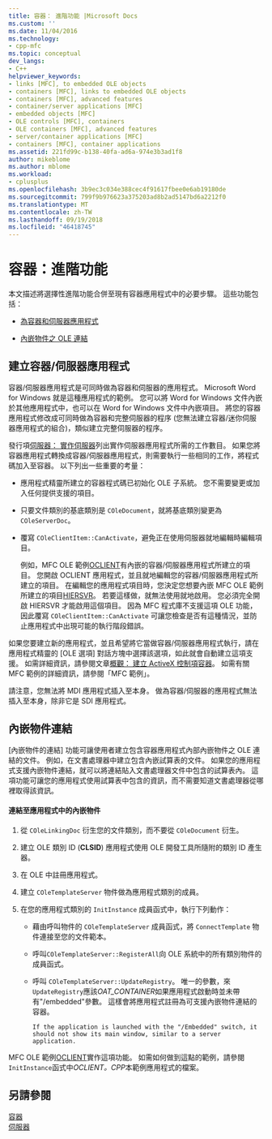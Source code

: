 ```yaml
---
title: 容器： 進階功能 |Microsoft Docs
ms.custom: ''
ms.date: 11/04/2016
ms.technology:
- cpp-mfc
ms.topic: conceptual
dev_langs:
- C++
helpviewer_keywords:
- links [MFC], to embedded OLE objects
- containers [MFC], links to embedded OLE objects
- containers [MFC], advanced features
- container/server applications [MFC]
- embedded objects [MFC]
- OLE controls [MFC], containers
- OLE containers [MFC], advanced features
- server/container applications [MFC]
- containers [MFC], container applications
ms.assetid: 221fd99c-b138-40fa-ad6a-974e3b3ad1f8
author: mikeblome
ms.author: mblome
ms.workload:
- cplusplus
ms.openlocfilehash: 3b9ec3c034e388cec4f91617fbee0e6ab19180de
ms.sourcegitcommit: 799f9b976623a375203ad8b2ad5147bd6a2212f0
ms.translationtype: MT
ms.contentlocale: zh-TW
ms.lasthandoff: 09/19/2018
ms.locfileid: "46418745"
---
```

# <a name="containers-advanced-features"></a>容器：進階功能

本文描述將選擇性進階功能合併至現有容器應用程式中的必要步驟。 這些功能包括：

- [為容器和伺服器應用程式](#_core_creating_a_container_server_application)

- [內嵌物件之 OLE 連結](#_core_links_to_embedded_objects)

##  <a name="_core_creating_a_container_server_application"></a> 建立容器/伺服器應用程式

容器/伺服器應用程式是可同時做為容器和伺服器的應用程式。 Microsoft Word for Windows 就是這種應用程式的範例。 您可以將 Word for Windows 文件內嵌於其他應用程式中，也可以在 Word for Windows 文件中內嵌項目。 將您的容器應用程式修改成可同時做為容器和完整伺服器的程序 (您無法建立容器/迷你伺服器應用程式的組合)，類似建立完整伺服器的程序。

發行項[伺服器： 實作伺服器](../mfc/servers-implementing-a-server.md)列出實作伺服器應用程式所需的工作數目。 如果您將容器應用程式轉換成容器/伺服器應用程式，則需要執行一些相同的工作，將程式碼加入至容器。 以下列出一些重要的考量：

- 應用程式精靈所建立的容器程式碼已初始化 OLE 子系統。 您不需要變更或加入任何提供支援的項目。

- 只要文件類別的基底類別是 `COleDocument`，就將基底類別變更為 `COleServerDoc`。

- 覆寫 `COleClientItem::CanActivate`，避免正在使用伺服器就地編輯時編輯項目。

     例如，MFC OLE 範例[OCLIENT](../visual-cpp-samples.md)有內嵌的容器/伺服器應用程式所建立的項目。 您開啟 OCLIENT 應用程式，並且就地編輯您的容器/伺服器應用程式所建立的項目。 在編輯您的應用程式項目時，您決定您想要內嵌 MFC OLE 範例所建立的項目[HIERSVR](../visual-cpp-samples.md)。 若要這樣做，就無法使用就地啟用。 您必須完全開啟 HIERSVR 才能啟用這個項目。 因為 MFC 程式庫不支援這項 OLE 功能，因此覆寫 `COleClientItem::CanActivate` 可讓您檢查是否有這種情況，並防止應用程式中出現可能的執行階段錯誤。

如果您要建立新的應用程式，並且希望將它當做容器/伺服器應用程式執行，請在應用程式精靈的 [OLE 選項] 對話方塊中選擇該選項，如此就會自動建立這項支援。 如需詳細資訊，請參閱文章[概觀： 建立 ActiveX 控制項容器](../mfc/reference/creating-an-mfc-activex-control-container.md)。 如需有關 MFC 範例的詳細資訊，請參閱「MFC 範例」。

請注意，您無法將 MDI 應用程式插入至本身。 做為容器/伺服器的應用程式無法插入至本身，除非它是 SDI 應用程式。

##  <a name="_core_links_to_embedded_objects"></a> 內嵌物件連結

[內嵌物件的連結] 功能可讓使用者建立包含容器應用程式內部內嵌物件之 OLE 連結的文件。 例如，在文書處理器中建立包含內嵌試算表的文件。 如果您的應用程式支援內嵌物件連結，就可以將連結貼入文書處理器文件中包含的試算表內。 這項功能可讓您的應用程式使用試算表中包含的資訊，而不需要知道文書處理器從哪裡取得該資訊。

#### <a name="to-link-to-embedded-objects-in-your-application"></a>連結至應用程式中的內嵌物件

1. 從 `COleLinkingDoc` 衍生您的文件類別，而不要從 `COleDocument` 衍生。

1. 建立 OLE 類別 ID (**CLSID**) 應用程式使用 OLE 開發工具所隨附的類別 ID 產生器。

1. 在 OLE 中註冊應用程式。

1. 建立 `COleTemplateServer` 物件做為應用程式類別的成員。

1. 在您的應用程式類別的 `InitInstance` 成員函式中，執行下列動作：

   - 藉由呼叫物件的 `COleTemplateServer` 成員函式，將 `ConnectTemplate` 物件連接至您的文件範本。

   - 呼叫`COleTemplateServer::RegisterAll`向 OLE 系統中的所有類別物件的成員函式。

   - 呼叫 `COleTemplateServer::UpdateRegistry`。 唯一的參數，來`UpdateRegistry`應該*OAT_CONTAINER*如果應用程式啟動時並未帶有"/embedded"參數。 這樣會將應用程式註冊為可支援內嵌物件連結的容器。

         If the application is launched with the "/Embedded" switch, it should not show its main window, similar to a server application.

MFC OLE 範例[OCLIENT](../visual-cpp-samples.md)實作這項功能。 如需如何做到這點的範例，請參閱`InitInstance`函式中*OCLIENT。CPP*本範例應用程式的檔案。

## <a name="see-also"></a>另請參閱

[容器](../mfc/containers.md)<br/>
[伺服器](../mfc/servers.md)

